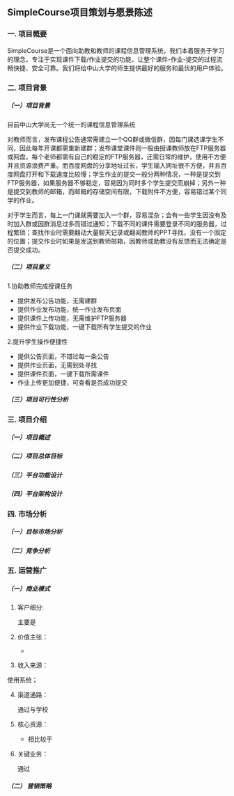 ## SimpleCourse项目策划与愿景陈述
### 一. 项目概要
SimpleCourse是一个面向助教和教师的课程信息管理系统，我们本着服务于学习的理念，专注于实现课件下载/作业提交的功能，让整个课件-作业-提交的过程流畅快捷、安全可靠。我们将给中山大学的师生提供最好的服务和最优的用户体验。

### 二. 项目背景

##### （一）项目背景

目前中山大学尚无一个统一的课程信息管理系统

对教师而言，发布课程公告通常需建立一个QQ群或微信群，因每门课选课学生不同，因此每年开课都需重新建群；发布课堂课件则一般由授课教师放在FTP服务器或网盘，每个老师都需有自己的稳定的FTP服务器，还需日常的维护，使用不方便并且资源浪费严重。而百度网盘的分享地址过长，学生输入网址很不方便，并且百度网盘打开和下载速度比较慢；学生作业的提交一般分两种情况，一种是提交到FTP服务器，如果服务器不够稳定，容易因为同时多个学生提交而崩掉；另外一种是提交到教师的邮箱，而邮箱的存储空间有限，下载附件不方便，容易错过某个同学的作业。

对于学生而言，每上一门课就需要加入一个群，容易混杂；会有一些学生因没有及时加入群或因群消息过多而错过通知；下载不同的课件需要登录不同的服务器，过程繁琐；查找作业时需要翻动大量聊天记录或翻阅教师的PPT寻找，没有一个固定的位置；提交作业时如果是发送到教师邮箱，因教师或助教没有反馈而无法确定是否提交成功。


##### （二）项目意义
1.协助教师完成授课任务
- 提供发布公告功能，无需建群
- 提供作业发布功能，统一作业发布页面
- 提供课件上传功能，无需维护FTP服务器
- 提供作业下载功能，一键下载所有学生提交的作业

2.提升学生操作便捷性
- 提供公告页面，不错过每一条公告
- 提供作业页面，无需到处寻找
- 提供课件页面，一键下载所需课件
- 作业上传更加便捷，可查看是否成功提交

##### （三）项目可行性分析


### 三. 项目介绍

##### （一）项目概述
##### （二）项目总体目标
##### （三）平台功能设计
##### （四）平台架构设计
### 四. 市场分析

#####  （一）目标市场分析
#####  （二）竞争分析
### 五. 运营推广

##### （一）商业模式
1. 客户细分:

     主要是

2. 价值主张：

   - 

3. 收入来源：

  使用系统；

4. 渠道通路：

      通过与学校

5. 核心资源：

   -  相比较于

6. 关键业务：

    通过
##### （二） 营销策略
